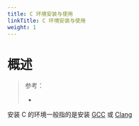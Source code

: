 ```yaml
---
title: C 环境安装与使用
linkTitle: C 环境安装与使用
weight: 1
---
```


# 概述

> 参考：
>
> -

安装 C 的环境一般指的是安装 [GCC](/docs/2.编程/Programming%20tools/GCC.md) 或 [Clang](/docs/2.编程/Programming%20tools/Clang.md)
